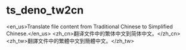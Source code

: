 # ts_deno_tw2cn
&lt;en_us>Translate file content from Traditional Chinese to Simplified Chinese.&lt;/en_us> &lt;zh_cn>翻译文件中的繁体中文到简体中文。&lt;/zh_cn> &lt;zh_tw>翻譯文件中的繁體中文到簡體中文。&lt;/zh_tw>
